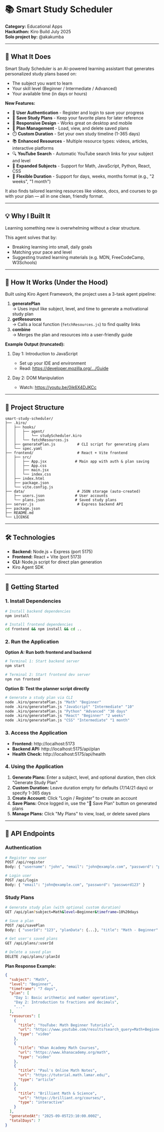 # 📚 Smart Study Scheduler

**Category:** Educational Apps  
**Hackathon:** Kiro Build July 2025  
**Solo project by:** @akakumba

---

## 🧠 What It Does

Smart Study Scheduler is an AI-powered learning assistant that generates personalized study plans based on:  
- The subject you want to learn  
- Your skill level (Beginner / Intermediate / Advanced)  
- Your available time (in days or hours)  

**New Features:**
- 👤 **User Authentication** - Register and login to save your progress
- 💾 **Save Study Plans** - Keep your favorite plans for later reference
- 📱 **Responsive Design** - Works great on desktop and mobile
- 🔄 **Plan Management** - Load, view, and delete saved plans
- ⏱️ **Custom Duration** - Set your own study timeline (1-365 days)
- 📚 **Enhanced Resources** - Multiple resource types: videos, articles, interactive platforms
- 🔍 **YouTube Search** - Automatic YouTube search links for your subject and level
- 🎯 **Expanded Subjects** - Support for Math, JavaScript, Python, React, CSS
- 📅 **Flexible Duration** - Support for days, weeks, months format (e.g., "2 weeks", "1 month")

It also finds tailored learning resources like videos, docs, and courses to go with your plan — all in one clean, friendly format.

---

## 💡 Why I Built It

Learning something new is overwhelming without a clear structure.

This agent solves that by:  
- Breaking learning into small, daily goals  
- Matching your pace and level  
- Suggesting trusted learning materials (e.g. MDN, FreeCodeCamp, W3Schools)

---

## 🚀 How It Works (Under the Hood)

Built using Kiro Agent Framework, the project uses a 3-task agent pipeline:  
1. **generatePlan**  
   → Uses input like subject, level, and time to generate a motivational study plan  
2. **getResources**  
   → Calls a local function (`fetchResources.js`) to find quality links  
3. **combine**  
   → Merges the plan and resources into a user-friendly guide  

**Example Output (truncated):**

1. Day 1: Introduction to JavaScript  
   - Set up your IDE and environment  
   - Read: https://developer.mozilla.org/.../Guide  

2. Day 2: DOM Manipulation  
   - Watch: https://youtu.be/0ik6X4DJKCc  

---

## 📂 Project Structure
```
smart-study-scheduler/
├── .kiro/
│   ├── hooks/
│   │   ├── agent/
│   │   │   └── studyScheduler.kiro
│   │   └── fetchResources.js
│   ├── generatePlan.js          # CLI script for generating plans
│   └── spec.yaml
├── frontend/                    # React + Vite frontend
│   ├── src/
│   │   ├── App.jsx             # Main app with auth & plan saving
│   │   ├── App.css
│   │   ├── main.jsx
│   │   └── index.css
│   ├── index.html
│   ├── package.json
│   └── vite.config.js
├── data/                        # JSON storage (auto-created)
│   ├── users.json              # User accounts
│   └── plans.json              # Saved study plans
├── server.js                    # Express backend API
├── package.json
├── README.md
└── LICENSE
```
---

## 🛠️ Technologies

- **Backend:** Node.js + Express (port 5175)
- **Frontend:** React + Vite (port 5173)  
- **CLI:** Node.js script for direct plan generation
- Kiro Agent SDK  

---

## 🚀 Getting Started

### 1. Install Dependencies
```bash
# Install backend dependencies
npm install

# Install frontend dependencies
cd frontend && npm install && cd ..
```

### 2. Run the Application

**Option A: Run both frontend and backend**
```bash
# Terminal 1: Start backend server
npm start

# Terminal 2: Start frontend dev server  
npm run frontend
```

**Option B: Test the planner script directly**
```bash
# Generate a study plan via CLI
node .kiro/generatePlan.js "Math" "Beginner"
node .kiro/generatePlan.js "JavaScript" "Intermediate" "10"
node .kiro/generatePlan.js "Python" "Advanced" "30 days"
node .kiro/generatePlan.js "React" "Beginner" "2 weeks"
node .kiro/generatePlan.js "CSS" "Intermediate" "1 month"
```

### 3. Access the Application
- **Frontend:** http://localhost:5173
- **Backend API:** http://localhost:5175/api/plan
- **Health Check:** http://localhost:5175/api/health

### 4. Using the Application
1. **Generate Plans:** Enter a subject, level, and optional duration, then click "Generate Study Plan"
2. **Custom Duration:** Leave duration empty for defaults (7/14/21 days) or specify 1-365 days
3. **Create Account:** Click "Login / Register" to create an account
4. **Save Plans:** Once logged in, use the "💾 Save Plan" button on generated plans
5. **Manage Plans:** Click "My Plans" to view, load, or delete saved plans

---

## 🧪 API Endpoints

### Authentication
```bash
# Register new user
POST /api/register
Body: { "username": "john", "email": "john@example.com", "password": "password123" }

# Login user  
POST /api/login
Body: { "email": "john@example.com", "password": "password123" }
```

### Study Plans
```bash
# Generate study plan (with optional custom duration)
GET /api/plan?subject=Math&level=Beginner&timeframe=10%20days

# Save a plan
POST /api/savePlan
Body: { "userId": "123", "planData": {...}, "title": "Math - Beginner" }

# Get user's saved plans
GET /api/plans/:userId

# Delete a saved plan
DELETE /api/plans/:planId
```

**Plan Response Example:**
```json
{
  "subject": "Math",
  "level": "Beginner", 
  "timeframe": "7 days",
  "plan": [
    "Day 1: Basic arithmetic and number operations",
    "Day 2: Introduction to fractions and decimals",
    "..."
  ],
  "resources": [
    {
      "title": "YouTube: Math Beginner Tutorials",
      "url": "https://www.youtube.com/results?search_query=Math+Beginner+tutorial",
      "type": "video"
    },
    {
      "title": "Khan Academy Math Courses",
      "url": "https://www.khanacademy.org/math",
      "type": "video"
    },
    {
      "title": "Paul's Online Math Notes", 
      "url": "https://tutorial.math.lamar.edu/",
      "type": "article"
    },
    {
      "title": "Brilliant Math & Science",
      "url": "https://brilliant.org/courses/",
      "type": "interactive"
    }
  ],
  "generatedAt": "2025-09-05T23:10:00.000Z",
  "totalDays": 7
}
```